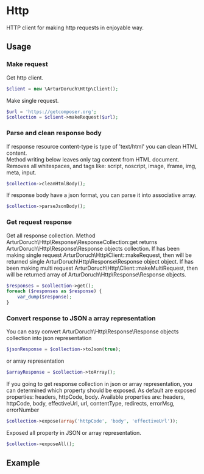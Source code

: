 # Http

HTTP client for making http requests in enjoyable way.

## Usage

### Make request
Get http client.
```php
$client = new \ArturDoruch\Http\Client();
```

Make single request.
```php
$url = 'https://getcomposer.org';
$collection = $client->makeRequest($url);
```

### Parse and clean response body
If response resource content-type is type of 'text/html' you can clean HTML content.    
Method writing below leaves only tag <body> content from HTML document.
Removes all whitespaces, and tags like: script, noscript, image, iframe, img, meta, input. 
```php
$collection->cleanHtmlBody();
```

If response body have a json format, you can parse it into associative array.
```php
$collection->parseJsonBody();
```

### Get request response
Get all response collection. Method ArturDoruch\Http\Response\ResponseCollection:get
returns ArturDoruch\Http\Response\Response objects collection.
If has been making single request ArturDoruch\Http\Client::makeRequest, 
then will be returned single ArturDoruch\Http\Response\Response object object.
If has been making multi request ArturDoruch\Http\Client::makeMultiRequest, 
then will be returned array of ArturDoruch\Http\Response\Response objects.
```php
$responses = $collection->get();
foreach ($responses as $response) {
    var_dump($response);
}
```

### Convert response to JSON a array representation
You can easy convert ArturDoruch\Http\Response\Response objects collection
into json representation
```php
$jsonResponse = $collection->toJson(true);
```
or array representation 
```php
$arrayResponse = $collection->toArray();
```

If you going to get response collection in json or array representation, you can
determined which property should be exposed.
As default are exposed properties: headers, httpCode, body.
Available properties are: headers, httpCode, body, effectiveUrl, url, contentType, redirects, errorMsg, errorNumber
```php
$collection->expose(array('httpCode', 'body', 'effectiveUrl'));
```

Exposed all property in JSON or array representation.
```php
$collection->exposeAll();
```

## Example
